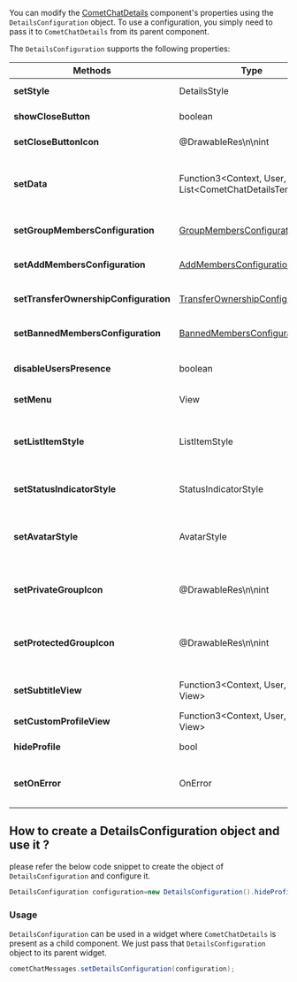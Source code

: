 You can modify the [CometChatDetails](https://www.cometchat.com/docs/v3/android-v4-uikit/group-details) component's properties using the `DetailsConfiguration` object. To use a configuration, you simply need to pass it to `CometChatDetails` from its parent component.

The `DetailsConfiguration` supports the following properties:

| Methods | Type | Description | 
| ---- | ---- | ---- | 
| **setStyle** | DetailsStyle | used to customize the appearance of the widget | 
| **showCloseButton** | boolean | used to toggle visibility for back button | 
| **setCloseButtonIcon** | @DrawableRes\n\nint | used to set back button located in the app bar | 
| **setData** | Function3&lt;Context, User, Group, List&lt;CometChatDetailsTemplate&gt;&gt; | used to override list of templates is passed which is used for displaying relevant options | 
| **setGroupMembersConfiguration** | [GroupMembersConfiguration](https://www.cometchat.com/docs/v3/android-v4-uikit/group-members-configuration) | used to customize `CometChatGroupMembers` being used internally | 
| **setAddMembersConfiguration** | [AddMembersConfiguration](https://www.cometchat.com/docs/v3/android-v4-uikit/add-members-configuration) | used to customize `CometChatAddMembers` being used internally | 
| **setTransferOwnershipConfiguration** | [TransferOwnershipConfiguration](https://www.cometchat.com/docs/v3/android-v4-uikit/transfer-ownership-configuration) | used to customize `CometChatTransferOwnerip` being used internally | 
| **setBannedMembersConfiguration** | [BannedMembersConfiguration](https://www.cometchat.com/docs/v3/android-v4-uikit/banned-members-configuration) | used to customize `CometChatBannedMembers` being used internally | 
| **disableUsersPresence** | boolean | used to control visibility of status indicator shown if user is online | 
| **setMenu** | View | used to set the options available in the app bar | 
| **setListItemStyle** | ListItemStyle | used to set style to CometChatListItem which displays data obtained from an Conversation object | 
| **setStatusIndicatorStyle** | StatusIndicatorStyle | used to customise the status indicator shown if a user is online | 
| **setAvatarStyle** | AvatarStyle | used to customise the Avatar of the user and group shown in the leading view of the conversation item | 
| **setPrivateGroupIcon** | @DrawableRes\n\nint | used to set icon shown in place of status indicator if the conversation is taking place in a private group | 
| **setProtectedGroupIcon** | @DrawableRes\n\nint | used to set icon shown in place of status indicator if the conversation is taking place in a password protected group | 
| **setSubtitleView** | Function3&lt;Context, User, Group, View&gt; | used to set a custom subtitle for every conversation item | 
| **setCustomProfileView** | Function3&lt;Context, User, Group, View&gt; | provides a customized view profile for users | 
| **hideProfile** | bool | hides view profile option for users | 
| **setOnError** | OnError | used to set a callback triggered in case any error happens when fetching conversations | 


## How to create a DetailsConfiguration object and use it ?

please refer the below code snippet to create the object of `DetailsConfiguration` and configure it.

```java
DetailsConfiguration configuration=new DetailsConfiguration().hideProfile(false);
```



### Usage

`DetailsConfiguration` can be used in a widget where `CometChatDetails` is present as a child component. We just pass that `DetailsConfiguration` object to its parent widget.

```java
cometChatMessages.setDetailsConfiguration(configuration);
```

